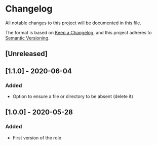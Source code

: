 # Changelog
All notable changes to this project will be documented in this file.

The format is based on [Keep a Changelog](https://keepachangelog.com/en/1.0.0/),
and this project adheres to [Semantic Versioning](https://semver.org/spec/v2.0.0.html).

## [Unreleased]

## [1.1.0] - 2020-06-04
### Added
- Option to ensure a file or directory to be absent (delete it)

## [1.0.0] - 2020-05-28
### Added
- First version of the role
